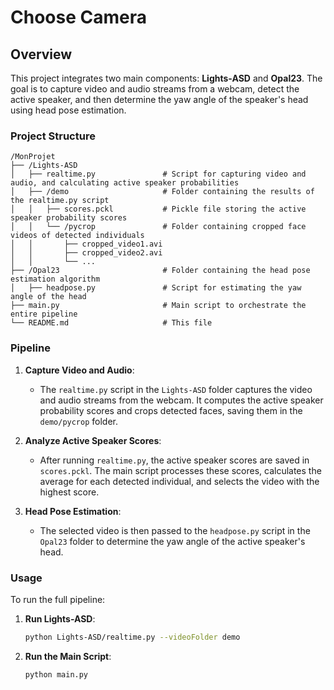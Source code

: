 # Choose Camera

## Overview

This project integrates two main components: **Lights-ASD** and **Opal23**. The goal is to capture video and audio streams from a webcam, detect the active speaker, and then determine the yaw angle of the speaker's head using head pose estimation.

### Project Structure

```
/MonProjet
├── /Lights-ASD
│   ├── realtime.py               # Script for capturing video and audio, and calculating active speaker probabilities
│   ├── /demo                     # Folder containing the results of the realtime.py script
│   │   ├── scores.pckl           # Pickle file storing the active speaker probability scores
│   │   └── /pycrop               # Folder containing cropped face videos of detected individuals
│   │       ├── cropped_video1.avi
│   │       ├── cropped_video2.avi
│   │       └── ...
├── /Opal23                       # Folder containing the head pose estimation algorithm
│   ├── headpose.py               # Script for estimating the yaw angle of the head
├── main.py                       # Main script to orchestrate the entire pipeline
└── README.md                     # This file
```

### Pipeline

1. **Capture Video and Audio**: 
   - The `realtime.py` script in the `Lights-ASD` folder captures the video and audio streams from the webcam. It computes the active speaker probability scores and crops detected faces, saving them in the `demo/pycrop` folder.

2. **Analyze Active Speaker Scores**:
   - After running `realtime.py`, the active speaker scores are saved in `scores.pckl`. The main script processes these scores, calculates the average for each detected individual, and selects the video with the highest score.

3. **Head Pose Estimation**:
   - The selected video is then passed to the `headpose.py` script in the `Opal23` folder to determine the yaw angle of the active speaker's head.

### Usage

To run the full pipeline:

1. **Run Lights-ASD**:
   ```bash
   python Lights-ASD/realtime.py --videoFolder demo
   ```

2. **Run the Main Script**:
   ```bash
   python main.py
   ```
